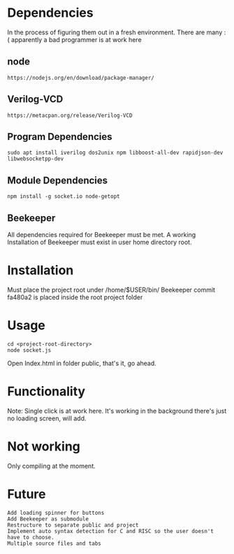 # Dependencies
In the process of figuring them out in a fresh environment. There are many :( apparently a bad programmer is at work here
## node
    https://nodejs.org/en/download/package-manager/
## Verilog-VCD
    https://metacpan.org/release/Verilog-VCD
## Program Dependencies
    sudo apt install iverilog dos2unix npm libboost-all-dev rapidjson-dev libwebsocketpp-dev
## Module Dependencies
    npm install -g socket.io node-getopt
## Beekeeper
All dependencies required for Beekeeper must be met. A working Installation of Beekeeper must exist in user home directory root.

# Installation
Must place the project root under /home/$USER/bin/
Beekeeper commit fa480a2 is placed inside the root project folder
# Usage
	cd <project-root-directory>
	node socket.js

Open Index.html in folder public, that's it, go ahead.

# Functionality

Note: Single click is at work here. It's working in the background there's just no loading screen, will add.

# Not working
  Only compiling at the moment.
# Future
	Add loading spinner for buttons
	Add Beekeeper as submodule
	Restructure to separate public and project
	Implement auto syntax detection for C and RISC so the user doesn't have to choose.
    Multiple source files and tabs
